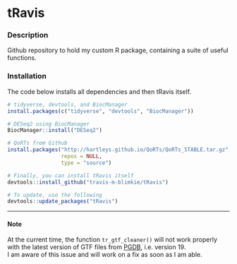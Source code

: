 # tRavis

### Description
Github repository to hold my custom R package, containing a suite of useful
functions.

### Installation
The code below installs all dependencies and then tRavis itself.
```r
# tidyverse, devtools, and BiocManager
install.packages(c("tidyverse", "devtools", "BiocManager"))

# DESeq2 using BiocManager
BiocManager::install("DESeq2")

# QoRTs from Github
install.packages("http://hartleys.github.io/QoRTs/QoRTs_STABLE.tar.gz",
                 repos = NULL, 
                 type = "source")

# Finally, you can install tRavis itself
devtools::install_github("travis-m-blimkie/tRavis")

# To update, use the following
devtools::update_packages("tRavis")
```

***

#### **Note**
At the current time, the function `tr_gtf_cleaner()` will not work properly with the latest version of GTF files from [PGDB](http://www.pseudomonas.com/), i.e. version 19.  
I am aware of this issue and will work on a fix as soon as I am able. 
